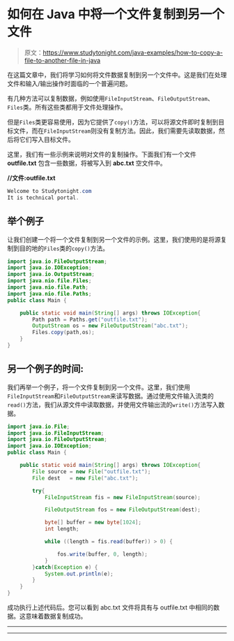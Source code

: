 # 如何在 Java 中将一个文件复制到另一个文件

> 原文：<https://www.studytonight.com/java-examples/how-to-copy-a-file-to-another-file-in-java>

在这篇文章中，我们将学习如何将文件数据复制到另一个文件中。这是我们在处理文件和输入/输出操作时面临的一个普遍问题。

有几种方法可以复制数据，例如使用`FileInputStream`、`FileOutputStream`、`Files`类。所有这些类都用于文件处理操作。

但是`Files`类更容易使用，因为它提供了`copy()`方法，可以将源文件即时复制到目标文件，而在`FileInputStream`则没有复制方法。因此，我们需要先读取数据，然后将它们写入目标文件。

这里，我们有一些示例来说明对文件的复制操作。下面我们有一个文件 **outfile.txt** 包含一些数据，将被写入到 **abc.txt** 空文件中。

**//文件:outfile.txt**

```java
Welcome to Studytonight.com
It is technical portal.
```

## 举个例子

让我们创建一个将一个文件复制到另一个文件的示例。这里，我们使用的是将源复制到目的地的`Files`类的`copy()`方法。

```java
import java.io.FileOutputStream;
import java.io.IOException;
import java.io.OutputStream;
import java.nio.file.Files;
import java.nio.file.Path;
import java.nio.file.Paths; 
public class Main {

	public static void main(String[] args) throws IOException{  
		Path path = Paths.get("outfile.txt");
		OutputStream os = new FileOutputStream("abc.txt");
		Files.copy(path,os);
	}
}
```

## 另一个例子的时间:

我们再举一个例子，将一个文件复制到另一个文件。这里，我们使用`FileInputStream`和`FileOutputStream`来读写数据。通过使用文件输入流类的`read()`方法，我们从源文件中读取数据，并使用文件输出流的`write()`方法写入数据。

```java
import java.io.File;
import java.io.FileInputStream;
import java.io.FileOutputStream;
import java.io.IOException;
public class Main {

	public static void main(String[] args) throws IOException{  
		File source = new File("outfile.txt");
		File dest   = new File("abc.txt");

		try{
			FileInputStream fis = new FileInputStream(source);

			FileOutputStream fos = new FileOutputStream(dest); 

			byte[] buffer = new byte[1024];
			int length;

			while ((length = fis.read(buffer)) > 0) {

				fos.write(buffer, 0, length);
			}
		}catch(Exception e) {
			System.out.println(e);
		}
	}
}
```

成功执行上述代码后。您可以看到 abc.txt 文件将具有与 outfile.txt 中相同的数据。这意味着数据复制成功。

* * *

* * *